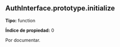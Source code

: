## AuthInterface.prototype.initialize

**Tipo:** function

**Índice de propiedad:** 0

Por documentar.



